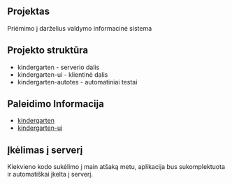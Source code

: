 ## Projektas
Priėmimo į darželius valdymo informacinė sistema

## Projekto struktūra
* kindergarten - serverio dalis
* kindergarten-ui - klientinė dalis
* kindergarten-autotes - automatiniai testai

## Paleidimo Informacija
* [kindergarten](https://github.com/RuntimeTerror-team/kindergarten/blob/main/kindergarten/README.md)
* [kindergarten-ui](https://github.com/RuntimeTerror-team/kindergarten/blob/main/kindergarten-ui/README.md)

## Įkėlimas į serverį
Kiekvieno kodo sukėlimo į main atšaką metu, aplikacija bus sukomplektuota ir automatiškai įkelta į serverį. 
